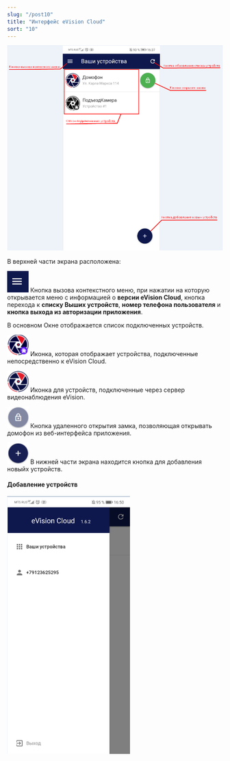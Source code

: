```yaml
---
slug: "/post10"
title: "Интерфейс eVision Cloud"
sort: "10"
---
```


![](images/interface.png) 

В верхней части экрана расположена:

![](images/interface_icon.png)  Кнопка вызова контекстного меню, при нажатии на которую открывается  меню с информацией о **версии eVision Cloud**, кнопка перехода к **списку Выших устройств**, **номер телефона пользователя** и **кнопка выхода из авторизации приложения**.

В основном Окне отображается список подключенных устройств.

![](images/interface_icon(1).png)  Иконка, которая отображает устройства, подключенные непосредственно к eVision Cloud.

![](images/interface_icon(2).png) Иконка для устройств, подключенные через сервер видеонаблюдения eVision.

![](images/interface_icon(3).png) Кнопка удаленного открытия замка, позволяющая открывать домофон из веб-интерфейса приложения.

![](images/interface_icon(4).png) В нижней части экрана находится кнопка для добавления новыйх устройств.

#### Добавление устройств






















![](images/interface(1).png) 